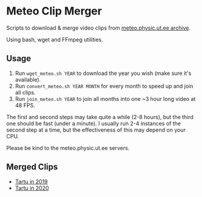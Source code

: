 # Meteo Clip Merger
Scripts to download &amp; merge video clips from [meteo.physic.ut.ee archive](https://meteo.physic.ut.ee/webcam/uus/archive/). 

Using bash, wget and FFmpeg utilities.

## Usage

1. Run `wget_meteo.sh YEAR` to download the year you wish (make sure it's available).
2. Run `convert_meteo.sh YEAR MONTH` for every month to speed up and join all clips. 
3. Run `join_meteo.sh YEAR` to join all months into one ~3 hour long video at 48 FPS.

The first and second steps may take quite a while (2-8 hours), but the third one should be fast (under a minute).  I usually run 2-4 instances of the second step at a time, but the effectiveness of this may depend on your CPU.

Please be kind to the meteo.physic.ut.ee servers.

## Merged Clips

- [Tartu in 2019](https://www.youtube.com/watch?v=q_ZRND_3uQY)
- [Tartu in 2020](https://www.youtube.com/watch?v=9cNdEs1fOOQ)
